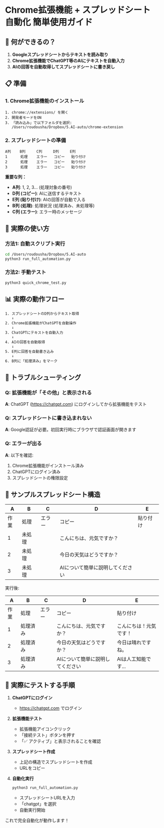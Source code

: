 # Chrome拡張機能 + スプレッドシート自動化 簡単使用ガイド

## 🎯 何ができるの？

1. **Googleスプレッドシートからテキストを読み取り**
2. **Chrome拡張機能でChatGPT等のAIにテキストを自動入力**
3. **AIの回答を自動取得してスプレッドシートに書き戻し**

## 📋 準備

### 1. Chrome拡張機能のインストール
```
1. chrome://extensions/ を開く
2. 開発者モードをON
3. 「読み込み」で以下フォルダを選択:
   /Users/roudousha/Dropbox/5.AI-auto/chrome-extension
```

### 2. スプレッドシートの準備
```
A列    B列     C列     D列     E列
1      処理    エラー   コピー   貼り付け
2      処理    エラー   コピー   貼り付け
3      処理    エラー   コピー   貼り付け
```

**重要な列：**
- **A列**: 1, 2, 3... (処理対象の番号)
- **D列 (コピー)**: AIに送信するテキスト
- **E列 (貼り付け)**: AIの回答が自動で入る
- **B列 (処理)**: 処理状況 (処理済み、未処理等)
- **C列 (エラー)**: エラー時のメッセージ

## 🚀 実際の使い方

### 方法1: 自動スクリプト実行
```bash
cd /Users/roudousha/Dropbox/5.AI-auto
python3 run_full_automation.py
```

### 方法2: 手動テスト
```bash
python3 quick_chrome_test.py
```

## 📊 実際の動作フロー

```
1. スプレッドシートのD列からテキスト取得
   ↓
2. Chrome拡張機能がChatGPTを自動操作
   ↓
3. ChatGPTにテキストを自動入力
   ↓
4. AIの回答を自動取得
   ↓
5. E列に回答を自動書き込み
   ↓
6. B列に「処理済み」をマーク
```

## 🔧 トラブルシューティング

### Q: 拡張機能が「その他」と表示される
**A**: ChatGPT (https://chatgpt.com) にログインしてから拡張機能をテスト

### Q: スプレッドシートに書き込まれない
**A**: Google認証が必要。初回実行時にブラウザで認証画面が開きます

### Q: エラーが出る
**A**: 以下を確認:
1. Chrome拡張機能がインストール済み
2. ChatGPTにログイン済み
3. スプレッドシートの権限設定

## 📝 サンプルスプレッドシート構造

| A | B      | C        | D                              | E                    |
|---|--------|----------|--------------------------------|----------------------|
| 作業 | 処理   | エラー    | コピー                          | 貼り付け              |
| 1 | 未処理 |          | こんにちは、元気ですか？         |                      |
| 2 | 未処理 |          | 今日の天気はどうですか？         |                      |
| 3 | 未処理 |          | AIについて簡単に説明してください |                      |

実行後:

| A | B      | C        | D                              | E                    |
|---|--------|----------|--------------------------------|----------------------|
| 作業 | 処理   | エラー    | コピー                          | 貼り付け              |
| 1 | 処理済み |         | こんにちは、元気ですか？         | こんにちは！元気です！ |
| 2 | 処理済み |         | 今日の天気はどうですか？         | 今日は晴れですね。     |
| 3 | 処理済み |         | AIについて簡単に説明してください | AIは人工知能です...   |

## 🎯 実際にテストする手順

1. **ChatGPTにログイン**
   - https://chatgpt.com でログイン

2. **拡張機能テスト**
   - 拡張機能アイコンクリック
   - 「接続テスト」ボタンを押す
   - 「✅ アクティブ」と表示されることを確認

3. **スプレッドシート作成**
   - 上記の構造でスプレッドシートを作成
   - URLをコピー

4. **自動化実行**
   ```bash
   python3 run_full_automation.py
   ```
   - スプレッドシートURLを入力
   - 「chatgpt」を選択
   - 自動実行開始

これで完全自動化が動作します！